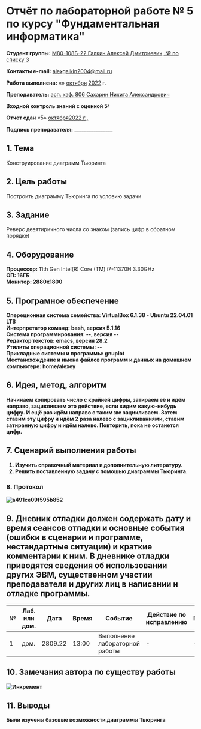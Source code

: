 # **Отчёт по лабораторной работе № 5** по курсу "Фундаментальная информатика"

<b>Студент группы:</b> <ins>М80-108Б-22 Галкин Алексей Дмитриевич, № по списку 3</ins> 

<b>Контакты e-mail:</b> <ins>alexgalkin2004@mail.ru</ins>

<b>Работа выполнена:</b> «» <ins>октября</ins> <ins>2022</ins> г.

<b>Преподаватель:</b> <ins>асп. каф. 806 Сахарин Никита Александрович</ins>

<b>Входной контроль знаний с оценкой 5:</b> <ins></ins>

<b>Отчет сдан</b> «5» <ins>октября<ins>2022</ins> г., <b></b> <ins></ins>

<b>Подпись преподавателя:</b> ________________  

## 1. Тема
Конструирование диаграмм Тьюринга

## 2. Цель работы
Построить диаграмму Тьюринга по условию задачи

## 3. Задание
Реверс девятиричного числа со знаком (запись цифр в обратном порядке)

## 4. Оборудование
<b>Процессор:</b> 11th Gen Intel(R) Core (TM) i7-11370H 3.30GHz<br/>
<b>ОП: 16ГБ <br/>
<b>Монитор: 2880x1800 <br/>
## 5. Програмное обеспечение
<b>Опереционная система семейства: VirtualBox 6.1.38 - Ubuntu 22.04.01 LTS<br/>
<b>Интерпретатор команд:</b> bash, версия 5.1.16<br/>
<b>Система программирования:</b> --, версия --<br/>
<b>Редактор текстов:</b> emacs, версия **28.2**<br/>
<b>Утилиты операционной системы:</b> --<br/>
<b>Прикладные системы и программы:</b> gnuplot<br/>
<b>Местанохождение и имена файлов программ и данных на домашнем компьютере:</b> home/alexey<br/>
## 6. Идея, метод, алгоритм
Начинаем копировать число с крайней цифры, затираем её и идём направо, зацикливаем это действие, если видим какую-нибудь цифру. И ещё раз идём направо с таким же зацикливаем. Затем ставим эту цифру и идём 2 раза налево с зацикливаниями, ставим затиранную цифру и идём налево. Повторить, пока не останется цифр. 
## 7. Сценарий выполнения работы
1. Изучить справочный материал и дополнительную литературу.
2. Решить поставленную задачу с помошью диаграммы Тьюринга.
  
### 8. **Протокол**
![a491ce09f595b852](https://user-images.githubusercontent.com/113765498/195944569-36272658-d664-44c3-b4a8-4f9aec44d9cf.png)

## 9. Дневник отладки должен содержать дату и время сеансов отладки и основные события (ошибки в сценарии и программе, нестандартные ситуации) и краткие комментарии к ним. В дневнике отладки приводятся сведения об использовании других ЭВМ, существенном участии преподавателя и других лиц в написании и отладке программы.

| № |  Лаб. или дом. | Дата | Время | Событие | Действие по исправлению | Примечание |
| ------ | ------ | ------ | ------ | ------ | ------ | ------ |
| 1 | дом. | 2809.22 | 13:00 | Выполнение лабораторной работы | - | - |    
## 10. Замечания автора по существу работы
![Инкремент](https://user-images.githubusercontent.com/113765498/196007750-e142dc79-87d6-465c-9b04-2e53ec9a805d.png)
## 11. Выводы
Были изучены базовые возможности диаграммы Тьюринга
